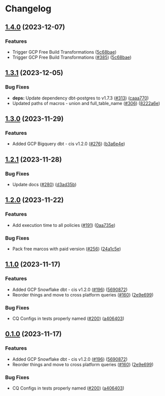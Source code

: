 # Changelog

## [1.4.0](https://github.com/cloudquery/policies-premium/compare/transformation-gcp-compliance-free-v1.3.1...transformation-gcp-compliance-free-v1.4.0) (2023-12-07)


### Features

* Trigger GCP Free Build Transformations ([5c68bae](https://github.com/cloudquery/policies-premium/commit/5c68bae0f30e4e57db5774300488d4b6ddd42c3b))
* Trigger GCP Free Build Transformations ([#385](https://github.com/cloudquery/policies-premium/issues/385)) ([5c68bae](https://github.com/cloudquery/policies-premium/commit/5c68bae0f30e4e57db5774300488d4b6ddd42c3b))

## [1.3.1](https://github.com/cloudquery/policies-premium/compare/transformation-gcp-compliance-free-v1.3.0...transformation-gcp-compliance-free-v1.3.1) (2023-12-05)


### Bug Fixes

* **deps:** Update dependency dbt-postgres to v1.7.3 ([#313](https://github.com/cloudquery/policies-premium/issues/313)) ([caaa770](https://github.com/cloudquery/policies-premium/commit/caaa770ed3ea2b4285a2d4af851bb05f1449e9b0))
* Updated paths of macros - union and full_table_name ([#306](https://github.com/cloudquery/policies-premium/issues/306)) ([8222a6e](https://github.com/cloudquery/policies-premium/commit/8222a6ed40a50a701e55a4a35d4187f116c4d24a))

## [1.3.0](https://github.com/cloudquery/policies-premium/compare/transformation-gcp-compliance-free-v1.2.1...transformation-gcp-compliance-free-v1.3.0) (2023-11-29)


### Features

* Added GCP Bigquery dbt - cis v1.2.0 ([#276](https://github.com/cloudquery/policies-premium/issues/276)) ([b3a6e4e](https://github.com/cloudquery/policies-premium/commit/b3a6e4ed2ee147523785211a1e6f797b51727b88))

## [1.2.1](https://github.com/cloudquery/policies-premium/compare/transformation-gcp-compliance-free-v1.2.0...transformation-gcp-compliance-free-v1.2.1) (2023-11-28)


### Bug Fixes

* Update docs ([#280](https://github.com/cloudquery/policies-premium/issues/280)) ([d3ad35b](https://github.com/cloudquery/policies-premium/commit/d3ad35bc6ac54875e124632194e38b04e490bec9))

## [1.2.0](https://github.com/cloudquery/policies-premium/compare/transformation-gcp-compliance-free-v1.1.0...transformation-gcp-compliance-free-v1.2.0) (2023-11-22)


### Features

* Add execution time to all policies ([#191](https://github.com/cloudquery/policies-premium/issues/191)) ([0aa735e](https://github.com/cloudquery/policies-premium/commit/0aa735ee397a1f290a1226df378e25d4050289f9))


### Bug Fixes

* Pack free marcos with paid version ([#256](https://github.com/cloudquery/policies-premium/issues/256)) ([24a1c5e](https://github.com/cloudquery/policies-premium/commit/24a1c5e95841ec9120b08016d7c5cceb27363866))

## [1.1.0](https://github.com/cloudquery/policies-premium/compare/transformation-gcp-compliance-free-v1.0.0...transformation-gcp-compliance-free-v1.1.0) (2023-11-17)


### Features

* Added GCP Snowflake dbt - cis v1.2.0 ([#196](https://github.com/cloudquery/policies-premium/issues/196)) ([5690872](https://github.com/cloudquery/policies-premium/commit/569087228a4e55d9593d0cbeb58338833f20bc42))
* Reorder things and move to cross platform queries ([#160](https://github.com/cloudquery/policies-premium/issues/160)) ([2e9e699](https://github.com/cloudquery/policies-premium/commit/2e9e6995991e12f4e6df7b73e6f7d662b0f56430))


### Bug Fixes

* CQ Configs in tests properly named ([#200](https://github.com/cloudquery/policies-premium/issues/200)) ([a406403](https://github.com/cloudquery/policies-premium/commit/a406403f61edb945afed9d589e93ffb56b22b8b8))

## [0.1.0](https://github.com/cloudquery/policies-premium/compare/transformation-gcp-compliance-free-v0.0.1...transformation-gcp-compliance-free-v0.1.0) (2023-11-17)


### Features

* Added GCP Snowflake dbt - cis v1.2.0 ([#196](https://github.com/cloudquery/policies-premium/issues/196)) ([5690872](https://github.com/cloudquery/policies-premium/commit/569087228a4e55d9593d0cbeb58338833f20bc42))
* Reorder things and move to cross platform queries ([#160](https://github.com/cloudquery/policies-premium/issues/160)) ([2e9e699](https://github.com/cloudquery/policies-premium/commit/2e9e6995991e12f4e6df7b73e6f7d662b0f56430))


### Bug Fixes

* CQ Configs in tests properly named ([#200](https://github.com/cloudquery/policies-premium/issues/200)) ([a406403](https://github.com/cloudquery/policies-premium/commit/a406403f61edb945afed9d589e93ffb56b22b8b8))
